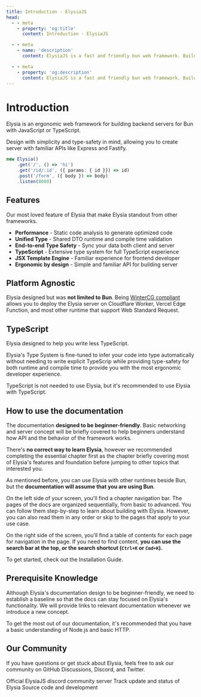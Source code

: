 ```yaml
---
title: Introduction - ElysiaJS
head:
  - - meta
    - property: 'og:title'
      content: Introduction - ElysiaJS

  - - meta
    - name: 'description'
      content: ElysiaJS is a fast and friendly bun web framework. Building on top of 3 philosophies, performance, simplicity, flexibility. Designed with TypeScript in mind. Elysia understands what you want and automatically infers the type from your code.

  - - meta
    - property: 'og:description'
      content: ElysiaJS is a fast and friendly bun web framework. Building on top of 3 philosophies, performance, simplicity, flexibility. Designed with TypeScript in mind. Elysia understands what you want and automatically infers the type from your code.
---
```


<script setup>
import Card from '../components/nearl/card.vue'
import Deck from '../components/nearl/card-deck.vue'
</script>

# Introduction
Elysia is an ergonomic web framework for building backend servers for Bun with JavaScript or TypeScript.

Design with simplicity and type-safety in mind, allowing you to create server with familiar APIs like Express and Fastify.

```typescript
new Elysia()
    .get('/', () => 'hi')
    .get('/id/:id', ({ params: { id }}) => id)
    .post('/form', ({ body }) => body)
    .listen(8080)
```

## Features
Our most loved feature of Elysia that make Elysia standout from other frameworks.

- **Performance** - Static code analysis to generate optimized code
- **Unified Type** - Shared DTO runtime and compile time validation
- **End-to-end Type Safety** - Sync your data both client and server
- **TypeScript** - Extensive type system for full TypeScript experience
- **JSX Template Engine** - Familiar experience for frontend developer
- **Ergonomic by design** - Simple and familiar API for building server

## Platform Agnostic
Elysia designed but was **not limited to Bun**. Being [WinterCG compliant](https://wintercg.org/) allows you to deploy the Elysia server on Cloudflare Worker, Vercel Edge Function, and most other runtime that support Web Standard Request.

## TypeScript
Elysia designed to help you write less TypeScript.

Elysia's Type System is fine-tuned to infer your code into type automatically without needing to write explicit TypeScrip while providing type-safety for both runtime and compile time to provide you with the most ergonomic developer experience.

TypeScript is not needed to use Elysia, but it's recommended to use Elysia with TypeScript.

## How to use the documentation
The documentation **designed to be beginner-friendly**. Basic networking and server concept will be briefly covered to help beginners understand how API and the behavior of the framework works.

There's **no correct way to learn Elysia**, however we recommended completing the essential chapter first as the chapter briefly covering most of Elysia's features and foundation before jumping to other topics that interested you.

As mentioned before, you can use Elysia with other runtimes beside Bun, but the __documentation will assume that you are using Bun__.

On the left side of your screen, you'll find a chapter navigation bar. The pages of the docs are organized sequentially, from basic to advanced. You can follow them step-by-step to learn about building with Elysia. However, you can also read them in any order or skip to the pages that apply to your use case.

On the right side of the screen, you'll find a table of contents for each page for navigation in the page. If you need to find content, **you can use the search bar at the top, or the search shortcut (`Ctrl+K` or `Cmd+K`).**

To get started, check out the Installation Guide.

## Prerequisite Knowledge
Although Elysia's documentation design to be beginner-friendly, we need to establish a baseline so that the docs can stay focused on Elysia's functionality. We will provide links to relevant documentation whenever we introduce a new concept.

To get the most out of our documentation, it's recommended that you have a basic understanding of Node.js and basic HTTP.

## Our Community
If you have questions or get stuck about Elysia, feels free to ask our community on GitHub Discussions, Discord, and Twitter.

<Deck>
    <Card title="Discord" href="https://discord.com/invite/phrduBNq?utm_source=Discord%20Widget&utm_medium=Connect">
        Official ElysiaJS discord community server
    </Card>
    <Card title="Twitter" href="https://twitter.com/elysiajs">
        Track update and status of Elysia
    </Card>
    <Card title="GitHub" href="https://github.com/elysiajs">
        Source code and development
    </Card>
</Deck>

